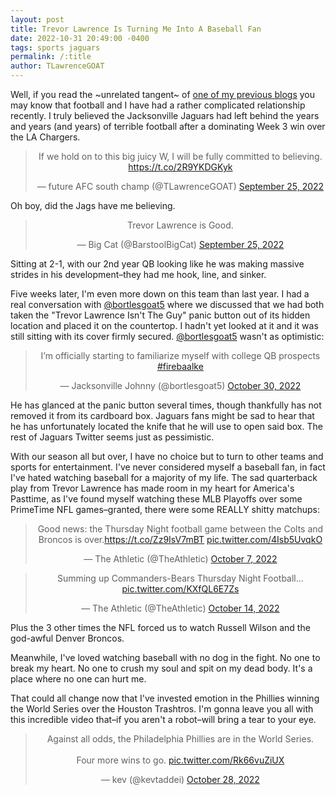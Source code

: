 ```yaml
---
layout: post
title: Trevor Lawrence Is Turning Me Into A Baseball Fan
date: 2022-10-31 20:49:00 -0400
tags: sports jaguars
permalink: /:title
author: TLawrenceGOAT
---
```

Well, if you read the ~unrelated tangent~ of [one of my previous blogs](./2022-10-27-why-tom-brady-playing-like-trash.md) you may know that football and I have had a rather complicated relationship recently. I truly believed the Jacksonville Jaguars had left behind the years and years (and years) of terrible football after a dominating Week 3 win over the LA Chargers.

<div align="center"><blockquote class="twitter-tweet"><p lang="en" dir="ltr">If we hold on to this big juicy W, I will be fully committed to believing. <a href="https://t.co/2R9YKDGKyk">https://t.co/2R9YKDGKyk</a></p>&mdash; future AFC south champ (@TLawrenceGOAT) <a href="https://twitter.com/TLawrenceGOAT/status/1574153884494450689?ref_src=twsrc%5Etfw">September 25, 2022</a></blockquote> <script async src="https://platform.twitter.com/widgets.js" charset="utf-8"></script></div>

Oh boy, did the Jags have me believing.

<div align="center"><blockquote class="twitter-tweet"><p lang="en" dir="ltr">Trevor Lawrence is Good.</p>&mdash; Big Cat (@BarstoolBigCat) <a href="https://twitter.com/BarstoolBigCat/status/1574168030359457792?ref_src=twsrc%5Etfw">September 25, 2022</a></blockquote> <script async src="https://platform.twitter.com/widgets.js" charset="utf-8"></script></div>

Sitting at 2-1, with our 2nd year QB looking like he was making massive strides in his development–they had me hook, line, and sinker.

Five weeks later, I'm even more down on this team than last year. I had a real conversation with [@bortlesgoat5](https://twitter.com/bortlesgoat5) where we discussed that we had both taken the "Trevor Lawrence Isn't The Guy" panic button out of its hidden location and placed it on the countertop. I hadn't yet looked at it and it was still sitting with its cover firmly secured. [@bortlesgoat5](https://twitter.com/bortlesgoat5) wasn't as optimistic:

<div align="center"><blockquote class="twitter-tweet"><p lang="en" dir="ltr">I’m officially starting to familiarize myself with college QB prospects <a href="https://twitter.com/hashtag/firebaalke?src=hash&amp;ref_src=twsrc%5Etfw">#firebaalke</a></p>&mdash; Jacksonville Johnny (@bortlesgoat5) <a href="https://twitter.com/bortlesgoat5/status/1586785393118175233?ref_src=twsrc%5Etfw">October 30, 2022</a></blockquote> <script async src="https://platform.twitter.com/widgets.js" charset="utf-8"></script></div>

He has glanced at the panic button several times, though thankfully has not removed it from its cardboard box. Jaguars fans might be sad to hear that he has unfortunately located the knife that he will use to open said box. The rest of Jaguars Twitter seems just as pessimistic.

With our season all but over, I have no choice but to turn to other teams and sports for entertainment. I've never considered myself a baseball fan, in fact I've hated watching baseball for a majority of my life. The sad quarterback play from Trevor Lawrence has made room in my heart for America's Pasttime, as I've found myself watching these MLB Playoffs over some PrimeTime NFL games–granted, there were some REALLY shitty matchups:

<div align="center"><blockquote class="twitter-tweet"><p lang="en" dir="ltr">Good news: the Thursday Night football game between the Colts and Broncos is over.<a href="https://t.co/Zz9IsV7mBT">https://t.co/Zz9IsV7mBT</a> <a href="https://t.co/4Isb5UvqkO">pic.twitter.com/4Isb5UvqkO</a></p>&mdash; The Athletic (@TheAthletic) <a href="https://twitter.com/TheAthletic/status/1578230580680036352?ref_src=twsrc%5Etfw">October 7, 2022</a></blockquote> <script async src="https://platform.twitter.com/widgets.js" charset="utf-8"></script></div>

<div align="center"><blockquote class="twitter-tweet"><p lang="en" dir="ltr">Summing up Commanders-Bears Thursday Night Football... <a href="https://t.co/KXfQL6E7Zs">pic.twitter.com/KXfQL6E7Zs</a></p>&mdash; The Athletic (@TheAthletic) <a href="https://twitter.com/TheAthletic/status/1580734968950816768?ref_src=twsrc%5Etfw">October 14, 2022</a></blockquote> <script async src="https://platform.twitter.com/widgets.js" charset="utf-8"></script></div>

Plus the 3 other times the NFL forced us to watch Russell Wilson and the god-awful Denver Broncos.

Meanwhile, I've loved watching baseball with no dog in the fight. No one to break my heart. No one to crush my soul and spit on my dead body. It's a place where no one can hurt me.

That could all change now that I've invested emotion in the Phillies winning the World Series over the Houston Trashtros. I'm gonna leave you all with this incredible video that–if you aren't a robot–will bring a tear to your eye.

<div align="center"><blockquote class="twitter-tweet"><p lang="en" dir="ltr">Against all odds, the Philadelphia Phillies are in the World Series. <br><br>Four more wins to go. <a href="https://t.co/Rk66vuZiUX">pic.twitter.com/Rk66vuZiUX</a></p>&mdash; kev (@kevtaddei) <a href="https://twitter.com/kevtaddei/status/1586003051206258688?ref_src=twsrc%5Etfw">October 28, 2022</a></blockquote> <script async src="https://platform.twitter.com/widgets.js" charset="utf-8"></script></div>